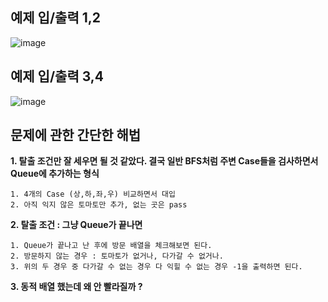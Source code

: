 예제 입/출력 1,2
---------------------
![image](https://user-images.githubusercontent.com/64742982/162724394-6f6f6790-7713-49e1-ae49-d3c18b4196d6.png)

예제 입/출력 3,4
----------------------
![image](https://user-images.githubusercontent.com/64742982/162724434-1d612a70-666e-4513-8589-4d802b1ed29c.png)

문제에 관한 간단한 해법
----------------------

**1. 탈출 조건만 잘 세우면 될 것 같았다. 결국 일반 BFS처럼 주변 Case들을 검사하면서 Queue에 추가하는 형식**

    1. 4개의 Case (상,하,좌,우) 비교하면서 대입
    2. 아직 익지 않은 토마토만 추가, 없는 곳은 pass 

**2. 탈출 조건 : 그냥 Queue가 끝나면**

    1. Queue가 끝나고 난 후에 방문 배열을 체크해보면 된다. 
    2. 방문하지 않는 경우 : 토마토가 없거나, 다가갈 수 없거나. 
    3. 위의 두 경우 중 다가갈 수 없는 경우 다 익힐 수 없는 경우 -1을 출력하면 된다. 

**3. 동적 배열 했는데 왜 안 빨라질까 ?**
